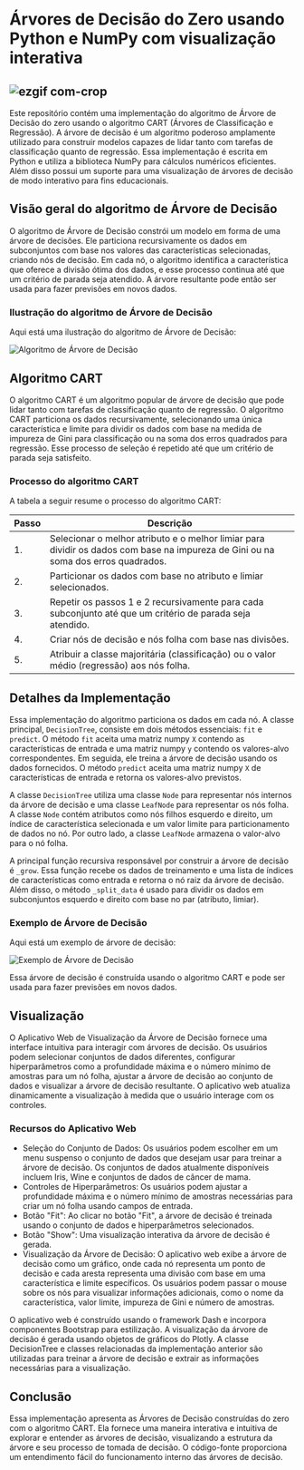 # Árvores de Decisão do Zero usando Python e NumPy com visualização interativa

![ezgif com-crop](https://github.com/matheuscamposmt/decision-trees/assets/69912320/424384d4-a243-48f4-91ec-07bb7c3786f8)
---------------
Este repositório contém uma implementação do algoritmo de Árvore de Decisão do zero usando o algoritmo CART (Árvores de Classificação e Regressão). A árvore de decisão é um algoritmo poderoso amplamente utilizado para construir modelos capazes de lidar tanto com tarefas de classificação quanto de regressão. Essa implementação é escrita em Python e utiliza a biblioteca NumPy para cálculos numéricos eficientes. Além disso possui um suporte para uma visualização de árvores de decisão de modo interativo para fins educacionais.

## Visão geral do algoritmo de Árvore de Decisão

O algoritmo de Árvore de Decisão constrói um modelo em forma de uma árvore de decisões. Ele particiona recursivamente os dados em subconjuntos com base nos valores das características selecionadas, criando nós de decisão. Em cada nó, o algoritmo identifica a característica que oferece a divisão ótima dos dados, e esse processo continua até que um critério de parada seja atendido. A árvore resultante pode então ser usada para fazer previsões em novos dados.

### Ilustração do algoritmo de Árvore de Decisão

Aqui está uma ilustração do algoritmo de Árvore de Decisão:

![Algoritmo de Árvore de Decisão](https://www.saedsayad.com/images/Decision_Tree_1.png)

## Algoritmo CART

O algoritmo CART é um algoritmo popular de árvore de decisão que pode lidar tanto com tarefas de classificação quanto de regressão. O algoritmo CART particiona os dados recursivamente, selecionando uma única característica e limite para dividir os dados com base na medida de impureza de Gini para classificação ou na soma dos erros quadrados para regressão. Esse processo de seleção é repetido até que um critério de parada seja satisfeito.

### Processo do algoritmo CART

A tabela a seguir resume o processo do algoritmo CART:

| Passo | Descrição |
|------|-------------|
| 1.   | Selecionar o melhor atributo e o melhor limiar para dividir os dados com base na impureza de Gini ou na soma dos erros quadrados. |
| 2.   | Particionar os dados com base no atributo e limiar selecionados. |
| 3.   | Repetir os passos 1 e 2 recursivamente para cada subconjunto até que um critério de parada seja atendido. |
| 4.   | Criar nós de decisão e nós folha com base nas divisões. |
| 5.   | Atribuir a classe majoritária (classificação) ou o valor médio (regressão) aos nós folha. |

## Detalhes da Implementação

Essa implementação do algoritmo particiona os dados em cada nó. A classe principal, `DecisionTree`, consiste em dois métodos essenciais: `fit` e `predict`. O método `fit` aceita uma matriz numpy `X` contendo as características de entrada e uma matriz numpy `y` contendo os valores-alvo correspondentes. Em seguida, ele treina a árvore de decisão usando os dados fornecidos. O método `predict` aceita uma matriz numpy `X` de características de entrada e retorna os valores-alvo previstos.

A classe `DecisionTree` utiliza uma classe `Node` para representar nós internos da árvore de decisão e uma classe `LeafNode` para representar os nós folha. A classe `Node` contém atributos como nós filhos esquerdo e direito, um índice de característica selecionada e um valor limite para particionamento de dados no nó. Por outro lado, a classe `LeafNode` armazena o valor-alvo para o nó folha.

A principal função recursiva responsável por construir a árvore de decisão é `_grow`. Essa função recebe os dados de treinamento e uma lista de índices de características como entrada e retorna o nó raiz da árvore de decisão. Além disso, o método `_split_data` é usado para dividir os dados em subconjuntos esquerdo e direito com base no par (atributo, limiar).

### Exemplo de Árvore de Decisão

Aqui está um exemplo de árvore de decisão:

![Exemplo de Árvore de Decisão](https://scikit-learn.org/stable/_images/iris.svg)

Essa árvore de decisão é construída usando o algoritmo CART e pode ser usada para fazer previsões em novos dados.

## Visualização

O Aplicativo Web de Visualização da Árvore de Decisão fornece uma interface intuitiva para interagir com árvores de decisão. Os usuários podem selecionar conjuntos de dados diferentes, configurar hiperparâmetros como a profundidade máxima e o número mínimo de amostras para um nó folha, ajustar a árvore de decisão ao conjunto de dados e visualizar a árvore de decisão resultante. O aplicativo web atualiza dinamicamente a visualização à medida que o usuário interage com os controles.

### Recursos do Aplicativo Web

- Seleção do Conjunto de Dados: Os usuários podem escolher em um menu suspenso o conjunto de dados que desejam usar para treinar a árvore de decisão. Os conjuntos de dados atualmente disponíveis incluem Iris, Wine e conjuntos de dados de câncer de mama.
- Controles de Hiperparâmetros: Os usuários podem ajustar a profundidade máxima e o número mínimo de amostras necessárias para criar um nó folha usando campos de entrada.
- Botão "Fit": Ao clicar no botão "Fit", a árvore de decisão é treinada usando o conjunto de dados e hiperparâmetros selecionados.
- Botão "Show": Uma visualização interativa da árvore de decisão é gerada.
- Visualização da Árvore de Decisão: O aplicativo web exibe a árvore de decisão como um gráfico, onde cada nó representa um ponto de decisão e cada aresta representa uma divisão com base em uma característica e limite específicos. Os usuários podem passar o mouse sobre os nós para visualizar informações adicionais, como o nome da característica, valor limite, impureza de Gini e número de amostras.

O aplicativo web é construído usando o framework Dash e incorpora componentes Bootstrap para estilização. A visualização da árvore de decisão é gerada usando objetos de gráficos do Plotly. A classe DecisionTree e classes relacionadas da implementação anterior são utilizadas para treinar a árvore de decisão e extrair as informações necessárias para a visualização.

## Conclusão

Essa implementação apresenta as Árvores de Decisão construídas do zero com o algoritmo CART. Ela fornece uma maneira interativa e intuitiva de explorar e entender as árvores de decisão, visualizando a estrutura da árvore e seu processo de tomada de decisão. O código-fonte proporciona um entendimento fácil do funcionamento interno das árvores de decisão.
